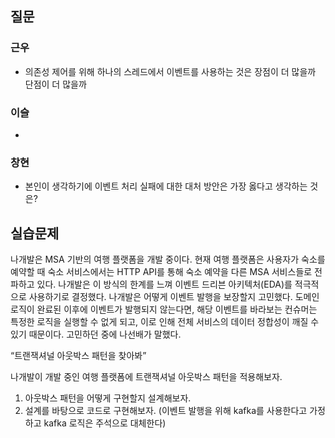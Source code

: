 ## 질문
### 근우
- 의존성 제어를 위해 하나의 스레드에서 이벤트를 사용하는 것은 장점이 더 많을까 단점이 더 많을까

### 이슬
- 

### 창현
- 본인이 생각하기에 이벤트 처리 실패에 대한 대처 방안은 가장 옳다고 생각하는 것은?

## 실습문제
나개발은 MSA 기반의 여행 플랫폼을 개발 중이다. 현재 여행 플랫폼은 사용자가 숙소를 예약할 때 숙소 서비스에서는 HTTP API를 통해 숙소 예약을 다른 MSA 서비스들로 전파하고 있다. 나개발은 이 방식의 한계를 느껴 이벤트 드리븐 아키텍처(EDA)를 적극적으로 사용하기로 결정했다. 나개발은 어떻게 이벤트 발행을 보장할지 고민했다. 도메인 로직이 완료된 이후에 이벤트가 발행되지 않는다면, 해당 이벤트를 바라보는 컨슈머는 특정한 로직을 실행할 수 없게 되고, 이로 인해 전체 서비스의 데이터 정합성이 깨질 수 있기 때문이다. 고민하던 중에 나선배가 말했다.

“트랜잭셔널 아웃박스 패턴을 찾아봐”

나개발이 개발 중인 여행 플랫폼에 트랜잭셔널 아웃박스 패턴을 적용해보자.

1. 아웃박스 패턴을 어떻게 구현할지 설계해보자.
2. 설계를 바탕으로 코드로 구현해보자. (이벤트 발행을 위해 kafka를 사용한다고 가정하고 kafka 로직은 주석으로 대체한다)
